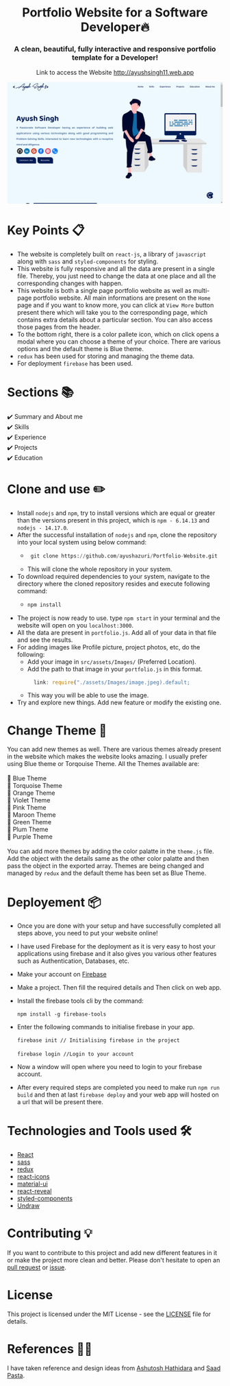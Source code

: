 <h1 align="center"> Portfolio Website for a Software Developer🔥 </h1> 
<h3 align="center"> A clean, beautiful, fully interactive and responsive portfolio template for a Developer!</h3>

<p  align="center">Link to access the Website <a href="http://ayushsingh11.web.app">http://ayushsingh11.web.app</a></p>

<p align="center"> 
    <a href="https://ayushsingh11.web.app" target="_blank">
    <img src="./src/assets/Images/portfolio.png"></img>
  </a>
</p>

# Key Points 📋

- The website is completely built on `react-js`, a library of `javascript` along with `sass` and `styled-components` for styling.
- This website is fully responsive and all the data are present in a single file. Thereby, you just need to change the data at one place and all the corresponding changes with happen.
- This website is both a single page portfolio website as well as multi-page portfolio website. All main informations are present on the `Home` page and if you want to know more, you can click at `View More` button present there which will take you to the corresponding page, which contains extra details about a particular section. You can also access those pages from the header.
- To the bottom right, there is a color pallete icon, which on click opens a modal where you can choose a theme of your choice. There are various options and the default theme is Blue theme.
- `redux` has been used for storing and managing the theme data.
- For deployment `firebase` has been used.

# Sections 📚

✔️ Summary and About me\
✔️ Skills\
✔️ Experience\
✔️ Projects\
✔️ Education

# Clone and use ✏️

- Install `nodejs` and `npm`, try to install versions which are equal or greater than the versions present in this project, which is `npm - 6.14.13` and `nodejs - 14.17.0`.
- After the successful installation of `nodejs` and `npm`, clone the repository into your local system using below command:
  - ```python
     git clone https://github.com/ayushazuri/Portfolio-Website.git
    ```
  - This will clone the whole repository in your system.
- To download required dependencies to your system, navigate to the directory where the cloned repository resides and execute following command:
  - ```python
    npm install
    ```
- The project is now ready to use. type `npm start` in your terminal and the website will open on you `localhost:3000`.
- All the data are present in `portfolio.js`. Add all of your data in that file and see the results.
- For adding images like Profile picture, project photos, etc, do the following:
  - Add your image in `src/assets/Images/` (Preferred Location).
  - Add the path to that image in your `portfolio.js` in this format.
    ```javascript
      link: require("./assets/Images/image.jpeg).default;
    ```
  - This way you will be able to use the image.
- Try and explore new things. Add new feature or modify the existing one.

# Change Theme 🌈

You can add new themes as well. There are various themes already present in the website which makes the website looks amazing. I usually prefer using Blue theme or Torqouise Theme. All the Themes available are:
<br></br>
🔹 Blue Theme\
 🔹 Torquoise Theme\
 🔹 Orange Theme\
 🔹 Violet Theme\
 🔹 Pink Theme\
 🔹 Maroon Theme\
 🔹 Green Theme\
 🔹 Plum Theme\
 🔹 Purple Theme
<br></br>
You can add more themes by adding the color palatte in the `theme.js` file. Add the object with the details same as the other color palatte and then pass the object in the exported array. Themes are being changed and managed by `redux` and the default theme has been set as Blue Theme.

# Deployement 📦

- Once you are done with your setup and have successfully completed all steps above, you need to put your website online!
- I have used Firebase for the deployment as it is very easy to host your applications using firebase and it also gives you various other features such as Authentication, Databases, etc.
- Make your account on [Firebase](https://firebase.google.com/)
- Make a project. Then fill the required details and Then click on web app.
- Install the firebase tools cli by the command:
  ```
  npm install -g firebase-tools
  ```
- Enter the following commands to initialise firebase in your app.

  ```
  firebase init // Initialising firebase in the project

  firebase login //Login to your account

  ```

- Now a window will open where you need to login to your firebase account.
- After every required steps are completed you need to make run `npm run build` and then at last `firebase deploy` and your web app will hosted on a url that will be present there.

# Technologies and Tools used 🛠️

- [React](https://reactjs.org/)
- [sass](https://sass-lang.com/)
- [redux](https://redux.js.org/)
- [react-icons](https://react-icons.github.io/react-icons)
- [material-ui](https://material-ui.com/)
- [react-reveal](https://www.react-reveal.com/)
- [styled-components](https://styled-components.com/)
- [Undraw](https://undraw.co/illustrations)

# Contributing 💡

If you want to contribute to this project and add new different features in it or make the project more clean and better. Please don't hesitate to open an [pull request](https://github.com/ayushazuri/Portfolio-Website/pulls) or [issue](https://github.com/ayushazuri/Portfolio-Website/issues).

# License

This project is licensed under the MIT License - see the [LICENSE](./LICENSE) file for details.

# References 👏🏻

I have taken reference and design ideas from [Ashutosh Hathidara](https://github.com/ashutosh1919/) and [Saad Pasta](https://github.com/saadpasta).
